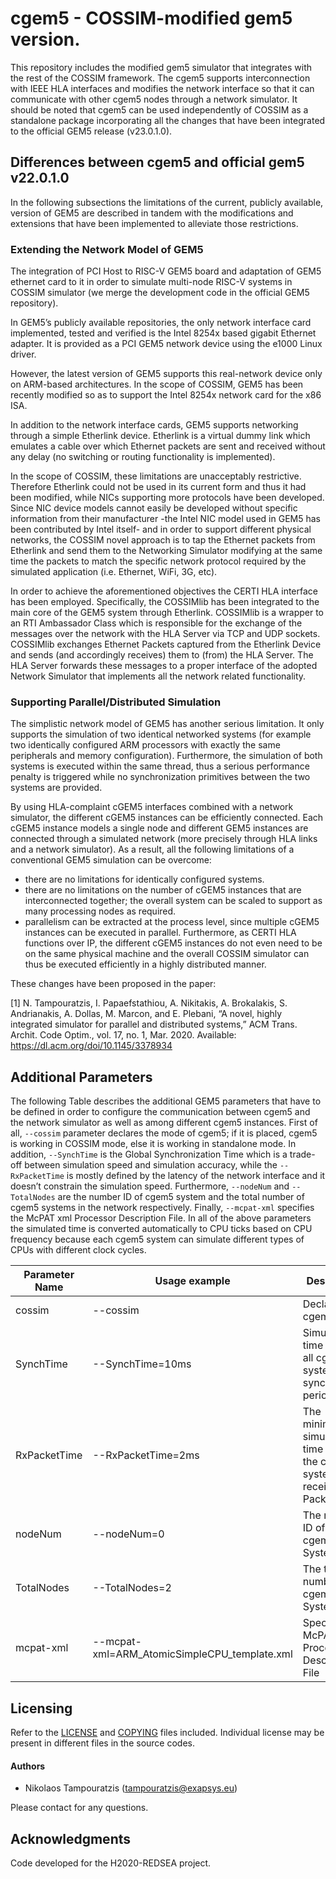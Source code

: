 # cgem5 - COSSIM-modified gem5 version. 

This repository includes the modified gem5 simulator that integrates with the rest of the COSSIM framework. The cgem5 supports interconnection with IEEE HLA interfaces and modifies the network interface so that it can communicate with other cgem5 nodes through a network simulator. It should be noted that cgem5 can be used independently of COSSIM as a standalone package incorporating all the changes that have been integrated to the official GEM5 release (v23.0.1.0).

## Differences between cgem5 and official gem5 v22.0.1.0

In the following subsections the limitations of the current, publicly available, version of GEM5 are described in tandem with the modifications and extensions that have been implemented to alleviate those restrictions.

### Extending the Network Model of GEM5

The integration of PCI Host to RISC-V GEM5 board and adaptation of GEM5 ethernet card to it in order to simulate multi-node RISC-V systems in COSSIM simulator (we merge the development code in the official GEM5 repository).

In GEM5’s publicly available repositories, the only network interface card implemented, tested and verified is the Intel 8254x based gigabit Ethernet adapter. It is provided as a PCI GEM5 network device using the e1000 Linux driver.

However, the latest version of GEM5 supports this real-network device only on ARM-based architectures. In the scope of COSSIM, GEM5 has been recently modified so as to support the Intel 8254x network card for the x86 ISA.

In addition to the network interface cards, GEM5 supports networking through a simple Etherlink device. Etherlink is a virtual dummy link which emulates a cable over which Ethernet packets are sent and received without any delay (no switching or routing functionality is implemented).

In the scope of COSSIM, these limitations are unacceptably restrictive. Therefore Etherlink could not be used in its current form and thus it had been modified, while NICs supporting more protocols have been developed. Since NIC device models cannot easily be developed without specific information from their manufacturer -the Intel NIC model used in GEM5 has been contributed by Intel itself- and in order to support different physical networks, the COSSIM novel approach is to tap the Ethernet packets from Etherlink and send them to the Networking Simulator modifying at the same time the packets to match the specific network protocol required by the simulated application (i.e. Ethernet, WiFi, 3G, etc).

In order to achieve the aforementioned objectives the CERTI HLA interface has been employed. Specifically, the COSSIMlib has been integrated to the main core of the GEM5 system through Etherlink. COSSIMlib is a wrapper to an RTI Ambassador Class which is responsible for the exchange of the messages over the network with the HLA Server via TCP and UDP sockets. COSSIMlib exchanges Ethernet Packets captured from the Etherlink Device and sends (and accordingly receives) them to (from) the HLA Server. The HLA Server forwards these messages to a proper interface of the adopted Network Simulator that implements all the network related functionality.

### Supporting Parallel/Distributed Simulation

The simplistic network model of GEM5 has another serious limitation. It only supports the simulation of two identical networked systems (for example two identically configured ARM processors with exactly the same peripherals and memory configuration). Furthermore, the simulation of both systems is executed within the same thread, thus a serious performance penalty is triggered while no synchronization primitives between the two systems are provided.

By using HLA-complaint cGEM5 interfaces combined with a network simulator, the different cGEM5 instances can be efficiently connected. Each cGEM5 instance models a single node and different GEM5 instances are connected through a simulated network (more precisely through HLA links and a network simulator). As a result, all the following limitations of a conventional GEM5 simulation can be overcome:

- there are no limitations for identically configured systems.
- there are no limitations on the number of cGEM5 instances that are interconnected together; the overall system can be scaled to support as many processing nodes as required.
- parallelism can be extracted at the process level, since multiple cGEM5 instances can be executed in parallel. Furthermore, as CERTI HLA functions over IP, the different cGEM5 instances do not even need to be on the same physical machine and the overall COSSIM simulator can thus be executed efficiently in a highly distributed manner.

These changes have been proposed in the paper: 

<a id="1">[1]</a> 
N. Tampouratzis, I. Papaefstathiou, A. Nikitakis, A. Brokalakis,
S. Andrianakis, A. Dollas, M. Marcon, and E. Plebani, “A novel,
highly integrated simulator for parallel and distributed systems,”
ACM Trans. Archit. Code Optim., vol. 17, no. 1, Mar. 2020.
Available: https://dl.acm.org/doi/10.1145/3378934

## Additional Parameters

The following Table describes the additional GEM5 parameters that have to be defined in order to configure the communication between cgem5 and the network simulator as well as among different cgem5 instances. 
First of all, `--cossim` parameter declares the mode of cgem5; if it is placed, cgem5 is working in COSSIM mode, else it is working in standalone mode.
In addition, `--SynchTime` is the Global Synchronization Time which is a trade-off between simulation speed and simulation accuracy, while the `--RxPacketTime` is mostly defined by the latency of the network interface and it doesn’t constrain the simulation speed. 
Furthermore, `--nodeNum` and `--TotalNodes` are the number ID of cgem5 system and the total number of cgem5 systems in the network respectively. 
Finally, `--mcpat-xml` specifies the McPAT xml Processor Description File.
In all of the above parameters the simulated time is converted automatically to CPU ticks based on CPU frequency because each cgem5 system can simulate different types of CPUs with different clock cycles.

Parameter Name | Usage example | Description
------------ | ------------- | -------------
cossim | --cossim | Declares the cgem5 mode
SynchTime | --SynchTime=10ms | Simulated time which all cgem5 systems are synchronized periodically
RxPacketTime | --RxPacketTime=2ms | The minimum simulated time which the cgem5 system can receive Packet
nodeNum | --nodeNum=0 | The number ID of this cgem5 System
TotalNodes | --TotalNodes=2 | The total number of cgem5 Systems
mcpat-xml | --mcpat-xml=ARM_AtomicSimpleCPU_template.xml | Specifies the McPAT xml Processor Description File

## Licensing

Refer to the [LICENSE](LICENSE) and [COPYING](COPYING) files included. Individual license may be present in different files in the source codes.

#### Authors

* Nikolaos Tampouratzis (tampouratzis@exapsys.eu)

Please contact for any questions.

## Acknowledgments

Code developed for the H2020-REDSEA project.

